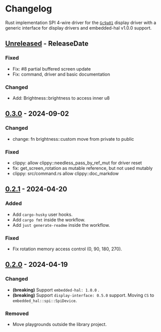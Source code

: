 # Changelog

Rust implementation SPI 4-wire driver for the [`Gc9a01`](https://crates.io/crates/gc9a01-rs) display driver with a generic interface for display drivers and embedded-hal v1.0.0 support.

<!-- next-header -->

## [Unreleased] - ReleaseDate

### Fixed

- Fix: #8 partial buffered screen update
- Fix: command, driver and basic documentation

### Changed

- Add: Brightness::brightness to access inner u8

## [0.3.0] - 2024-09-02

### Changed

- change: fn brightness::custom move from private to public

### Fixed

- clippy: allow clippy::needless_pass_by_ref_mut for driver reset
- fix: get_screen_rotation as mutable reference, but not used mutably
- clippy: src/command.rs allow clippy::doc_markdow

## [0.2.1] - 2024-04-20

### Added

- Add `cargo-husky` user hooks.
- Add `cargo fmt` inside the workflow.
- Add `just generate-readme` inside the workflow.

### Fixed

- Fix rotation memory access control (0, 90, 180, 270).

## [0.2.0] - 2024-04-19

### Changed

- __(breaking)__ Support `embedded-hal: 1.0.0` .
- __(breaking)__ Support `display-interface: 0.5.0` support. Moving `CS` to `embedded_hal::spi::SpiDevice`.

### Removed

- Move playgrounds outside the library project.

<!-- next-url -->
[unreleased]: https://github.com/IniterWorker/gc9a01/compare/0.3.0...HEAD

[0.3.0]: https://github.com/IniterWorker/gc9a01/compare/0.2.1...0.3.0
[0.2.1]: https://github.com/IniterWorker/gc9a01/compare/0.2.0...0.2.1
[0.2.0]: https://github.com/IniterWorker/gc9a01/compare/0.1.0...0.2.0
